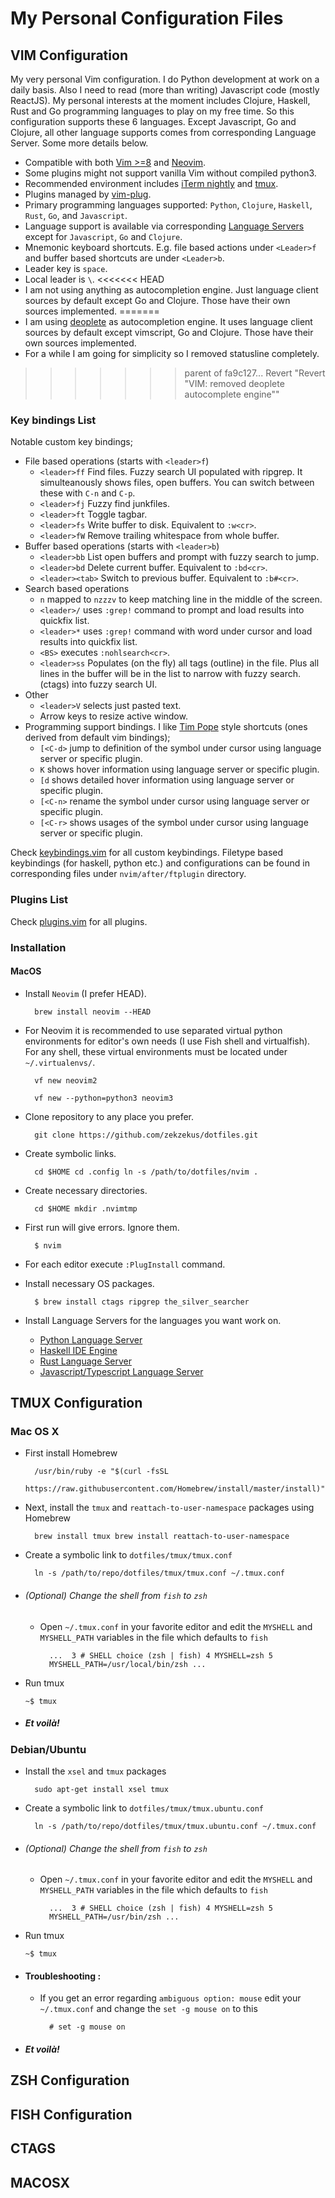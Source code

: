 # My Personal Configuration Files

## VIM Configuration

My very personal Vim configuration. I do Python development at work on a daily
basis. Also I need to read (more than writing) Javascript code (mostly
ReactJS). My personal interests at the moment includes Clojure, Haskell, Rust
and Go programming languages to play on my free time. So this configuration
supports these 6 languages. Except Javascript, Go and Clojure, all other
language supports comes from corresponding Language Server. Some more details
below.

* Compatible with both [Vim >=8](https://www.vim.org/) and
  [Neovim](https://neovim.io/).
* Some plugins might not support vanilla Vim without compiled python3.
* Recommended environment includes [iTerm
  nightly](https://www.iterm2.com/downloads/nightly) and
  [tmux](https://tmux.github.io/).
* Plugins managed by [vim-plug](https://github.com/junegunn/vim-plug).
* Primary programming languages supported: `Python`, `Clojure`, `Haskell`,
  `Rust`, `Go`, and `Javascript`.
* Language support is available via corresponding [Language
  Servers](https://microsoft.github.io/language-server-protocol/implementors/servers/)
  except for `Javascript`, `Go` and `Clojure`.
* Mnemonic keyboard shortcuts. E.g. file based actions under `<Leader>f` and
  buffer based shortcuts are under `<Leader>b`.
* Leader key is `space`.
* Local leader is `\`.
<<<<<<< HEAD
* I am not using anything as autocompletion engine. Just language client
  sources by default except Go and Clojure. Those have their own sources
  implemented.
=======
* I am using [deoplete](https://github.com/Shougo/deoplete.nvim/) as
  autocompletion engine. It uses language client sources by default except
  vimscript, Go and Clojure. Those have their own sources implemented.
* For a while I am going for simplicity so I removed statusline completely.
>>>>>>> parent of fa9c127... Revert "Revert "VIM: removed deoplete autocomplete engine""

### Key bindings List

Notable custom key bindings;

* File based operations (starts with `<leader>f`)
    * `<leader>ff` Find files. Fuzzy search UI populated with ripgrep. It
      simulteanously shows files, open buffers. You can switch between these
      with `C-n` and `C-p`.
    * `<leader>fj` Fuzzy find junkfiles.
    * `<leader>ft` Toggle tagbar.
    * `<leader>fs` Write buffer to disk. Equivalent to `:w<cr>`.
    * `<leader>fW` Remove trailing whitespace from whole buffer.
* Buffer based operations (starts with `<leader>b`)
    * `<leader>bb` List open buffers and prompt with fuzzy search to jump.
    * `<leader>bd` Delete current buffer. Equivalent to `:bd<cr>`.
    * `<leader><tab>` Switch to previous buffer. Equivalent to `:b#<cr>`.
* Search based operations
    * `n` mapped to `nzzzv` to keep matching line in the middle of the screen.
    * `<leader>/` uses `:grep!` command to prompt and load results into
      quickfix list.
    * `<leader>*` uses `:grep!` command with word under cursor and load results
      into quickfix list.
    * `<BS>` executes `:nohlsearch<cr>`.
    * `<leader>ss` Populates (on the fly) all tags (outline) in the file. Plus
      all lines in the buffer will be in the list to narrow with fuzzy search.
      (ctags) into fuzzy search UI.
* Other
    * `<leader>V` selects just pasted text.
    * Arrow keys to resize active window.
* Programming support bindings. I like [Tim Pope](https://github.com/tpope)
  style shortcuts (ones derived from default vim bindings);
    * `[<C-d>` jump to definition of the symbol under cursor using language
      server or specific plugin.
    * `K` shows hover information using language server or specific plugin.
    * `[d` shows detailed hover information using language server or specific
      plugin.
    * `[<C-n>` rename the symbol under cursor using language server or specific
      plugin.
    * `[<C-r>` shows usages of the symbol under cursor using language server or
      specific plugin.

Check
[keybindings.vim](https://github.com/zekzekus/dotfiles/blob/master/nvim/keybindings.vim)
for all custom keybindings. Filetype based keybindings (for haskell, python
etc.) and configurations can be found in corresponding files under
`nvim/after/ftplugin` directory.

### Plugins List

Check
[plugins.vim](https://github.com/zekzekus/dotfiles/blob/master/nvim/plugins.vim)
for all plugins. 

### Installation

#### MacOS

* Install `Neovim` (I prefer HEAD).
        
        brew install neovim --HEAD

* For Neovim it is recommended to use separated virtual python environments for
  editor's own needs (I use Fish shell and virtualfish). For any shell, these
  virtual environments must be located under `~/.virtualenvs/`.

        vf new neovim2

        vf new --python=python3 neovim3

* Clone repository to any place you prefer.

        git clone https://github.com/zekzekus/dotfiles.git

* Create symbolic links.

        cd $HOME cd .config ln -s /path/to/dotfiles/nvim .

* Create necessary directories.

        cd $HOME mkdir .nvimtmp

* First run will give errors. Ignore them.

        $ nvim

* For each editor execute `:PlugInstall` command.

* Install necessary OS packages.

        $ brew install ctags ripgrep the_silver_searcher

* Install Language Servers for the languages you want work on.
    * [Python Language
      Server](https://github.com/palantir/python-language-server)
    * [Haskell IDE Engine](https://github.com/haskell/haskell-ide-engine)
    * [Rust Language Server](https://github.com/rust-lang-nursery/rls)
    * [Javascript/Typescript Language
      Server](https://github.com/sourcegraph/javascript-typescript-langserver)

## TMUX Configuration

### Mac OS X

- First install Homebrew

        /usr/bin/ruby -e "$(curl -fsSL
        https://raw.githubusercontent.com/Homebrew/install/master/install)"

- Next, install the `tmux` and `reattach-to-user-namespace` packages using
  Homebrew

        brew install tmux brew install reattach-to-user-namespace
- Create a symbolic link to `dotfiles/tmux/tmux.conf`

        ln -s /path/to/repo/dotfiles/tmux/tmux.conf ~/.tmux.conf

- ###### (Optional) Change the shell from `fish` to `zsh`
    - Open `~/.tmux.conf` in your favorite editor and edit the `MYSHELL` and
      `MYSHELL_PATH` variables in the file which defaults to `fish`

            ...  3 # SHELL choice (zsh | fish) 4 MYSHELL=zsh 5
            MYSHELL_PATH=/usr/local/bin/zsh ...

- Run tmux

    `~$ tmux`

- ##### Et voilà!

### Debian/Ubuntu

- Install the `xsel` and `tmux` packages

        sudo apt-get install xsel tmux
- Create a symbolic link to `dotfiles/tmux/tmux.ubuntu.conf`

        ln -s /path/to/repo/dotfiles/tmux/tmux.ubuntu.conf ~/.tmux.conf

- ###### (Optional) Change the shell from `fish` to `zsh`
    - Open `~/.tmux.conf` in your favorite editor and edit the `MYSHELL` and
      `MYSHELL_PATH` variables in the file which defaults to `fish`

            ...  3 # SHELL choice (zsh | fish) 4 MYSHELL=zsh 5
            MYSHELL_PATH=/usr/bin/zsh ...

- Run tmux

    `~$ tmux`

- #### Troubleshooting :
    - If you get an error regarding `ambiguous option: mouse` edit your
      `~/.tmux.conf` and change the `set -g mouse on` to this

            # set -g mouse on

- ##### Et voilà!

## ZSH Configuration

## FISH Configuration

## CTAGS

## MACOSX

